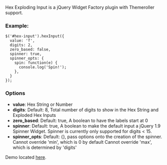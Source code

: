 Hex Exploding Input is a jQuery Widget Factory plugin with Themeroller support.

### Example:
    $('#hex-input').hexInput({
      value: 'f',
      digits: 2,
      zero_based: false,
      spinner: true,
      spinner_opts: {
        spin: function(e) {
          console.log('Spin!');
        },
      }
    });

### Options
 
 * **value**: Hex String or Number
 * **digits**: Default: 8, Total number of digits to show in the Hex String and Exploded Hex Inputs
 * **zero_based**: Default: true, A boolean to have the labels start at 0
 * **spinner**: Default: true, A boolean to make the default input a jQuery 1.9 Spinner Widget.  Spinner is currently only supported for digits < 15.
 * **spinner_opts**: Default: {}, pass options onto the creation of the spinner.
     Cannot override 'min', which is 0 by default
     Cannot override 'max', which is determined by 'digits'

Demo located [here](http://dl.dropbox.com/u/21019978/jQuery-Hex-Input/example.html).
